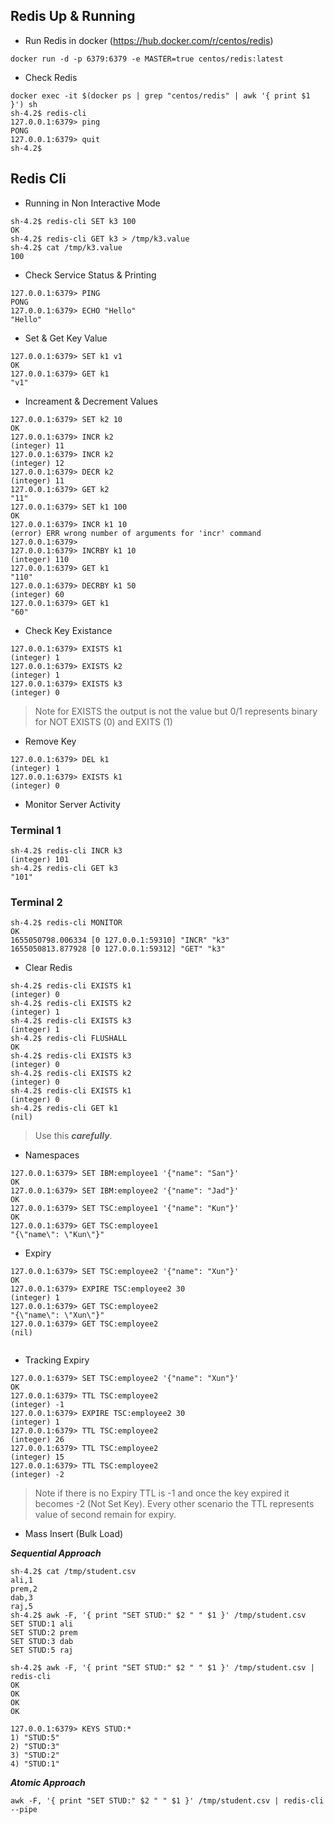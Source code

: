 
## Redis Up & Running

- Run Redis in docker (https://hub.docker.com/r/centos/redis)

```
docker run -d -p 6379:6379 -e MASTER=true centos/redis:latest
```

- Check Redis

```
docker exec -it $(docker ps | grep "centos/redis" | awk '{ print $1 }') sh
sh-4.2$ redis-cli
127.0.0.1:6379> ping
PONG
127.0.0.1:6379> quit
sh-4.2$
```

## Redis Cli

- Running in Non Interactive Mode

```
sh-4.2$ redis-cli SET k3 100
OK
sh-4.2$ redis-cli GET k3 > /tmp/k3.value
sh-4.2$ cat /tmp/k3.value
100
```

- Check Service Status & Printing

```
127.0.0.1:6379> PING
PONG
127.0.0.1:6379> ECHO "Hello"
"Hello"
```

- Set & Get Key Value

```
127.0.0.1:6379> SET k1 v1
OK
127.0.0.1:6379> GET k1
"v1"
```

- Increament & Decrement Values

```
127.0.0.1:6379> SET k2 10
OK
127.0.0.1:6379> INCR k2
(integer) 11
127.0.0.1:6379> INCR k2
(integer) 12
127.0.0.1:6379> DECR k2
(integer) 11
127.0.0.1:6379> GET k2
"11"
127.0.0.1:6379> SET k1 100
OK
127.0.0.1:6379> INCR k1 10
(error) ERR wrong number of arguments for 'incr' command
127.0.0.1:6379>
127.0.0.1:6379> INCRBY k1 10
(integer) 110
127.0.0.1:6379> GET k1
"110"
127.0.0.1:6379> DECRBY k1 50
(integer) 60
127.0.0.1:6379> GET k1
"60"

```

- Check Key Existance

```
127.0.0.1:6379> EXISTS k1
(integer) 1
127.0.0.1:6379> EXISTS k2
(integer) 1
127.0.0.1:6379> EXISTS k3
(integer) 0
```

> Note for EXISTS the output is not the value but 0/1 represents binary for NOT EXISTS (0) and EXITS (1)

- Remove Key

```
127.0.0.1:6379> DEL k1
(integer) 1
127.0.0.1:6379> EXISTS k1
(integer) 0
```

- Monitor Server Activity

### Terminal 1

```
sh-4.2$ redis-cli INCR k3
(integer) 101
sh-4.2$ redis-cli GET k3
"101"

```

### Terminal 2

```
sh-4.2$ redis-cli MONITOR
OK
1655050798.006334 [0 127.0.0.1:59310] "INCR" "k3"
1655050813.877928 [0 127.0.0.1:59312] "GET" "k3"

```

- Clear Redis

```
sh-4.2$ redis-cli EXISTS k1
(integer) 0
sh-4.2$ redis-cli EXISTS k2
(integer) 1
sh-4.2$ redis-cli EXISTS k3
(integer) 1
sh-4.2$ redis-cli FLUSHALL
OK
sh-4.2$ redis-cli EXISTS k3
(integer) 0
sh-4.2$ redis-cli EXISTS k2
(integer) 0
sh-4.2$ redis-cli EXISTS k1
(integer) 0
sh-4.2$ redis-cli GET k1
(nil)

```

> Use this ***carefully***.


- Namespaces

```
127.0.0.1:6379> SET IBM:employee1 '{"name": "San"}'
OK
127.0.0.1:6379> SET IBM:employee2 '{"name": "Jad"}'
OK
127.0.0.1:6379> SET TSC:employee1 '{"name": "Kun"}'
OK
127.0.0.1:6379> GET TSC:employee1
"{\"name\": \"Kun\"}"

```

- Expiry

```
127.0.0.1:6379> SET TSC:employee2 '{"name": "Xun"}'
OK
127.0.0.1:6379> EXPIRE TSC:employee2 30
(integer) 1
127.0.0.1:6379> GET TSC:employee2
"{\"name\": \"Xun\"}"
127.0.0.1:6379> GET TSC:employee2
(nil)
```

```
```

- Tracking Expiry

```
127.0.0.1:6379> SET TSC:employee2 '{"name": "Xun"}'
OK
127.0.0.1:6379> TTL TSC:employee2
(integer) -1
127.0.0.1:6379> EXPIRE TSC:employee2 30
(integer) 1
127.0.0.1:6379> TTL TSC:employee2
(integer) 26
127.0.0.1:6379> TTL TSC:employee2
(integer) 15
127.0.0.1:6379> TTL TSC:employee2
(integer) -2

```

> Note if there is no Expiry TTL is -1 and once the key expired it becomes -2 (Not Set Key). Every other scenario the TTL represents value of second remain for expiry.


- Mass Insert (Bulk Load)

***Sequential Approach***

```commandline
sh-4.2$ cat /tmp/student.csv
ali,1
prem,2
dab,3
raj,5
sh-4.2$ awk -F, '{ print "SET STUD:" $2 " " $1 }' /tmp/student.csv
SET STUD:1 ali
SET STUD:2 prem
SET STUD:3 dab
SET STUD:5 raj

sh-4.2$ awk -F, '{ print "SET STUD:" $2 " " $1 }' /tmp/student.csv | redis-cli
OK
OK
OK
OK

127.0.0.1:6379> KEYS STUD:*
1) "STUD:5"
2) "STUD:3"
3) "STUD:2"
4) "STUD:1"
```

***Atomic Approach***

```commandline
awk -F, '{ print "SET STUD:" $2 " " $1 }' /tmp/student.csv | redis-cli --pipe
```

